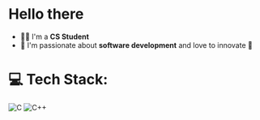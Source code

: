 # Hello there

- 👨‍💻 I'm a **CS Student**  
- 🌱 I'm passionate about **software development** and love to innovate 🚀  

# 💻 Tech Stack:
![C](https://img.shields.io/badge/c-%2300599C.svg?style=for-the-badge&logo=c&logoColor=white) ![C++](https://img.shields.io/badge/c++-%2300599C.svg?style=for-the-badge&logo=c%2B%2B&logoColor=white) 

